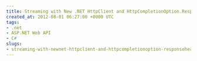 ```yaml
---
title: Streaming with New .NET HttpClient and HttpCompletionOption.ResponseHeadersRead
created_at: 2012-08-01 06:27:00 +0000 UTC
tags:
- .net
- ASP.NET Web API
- C#
slugs:
- streaming-with-newnet-httpclient-and-httpcompletionoption-responseheadersread
---
```

